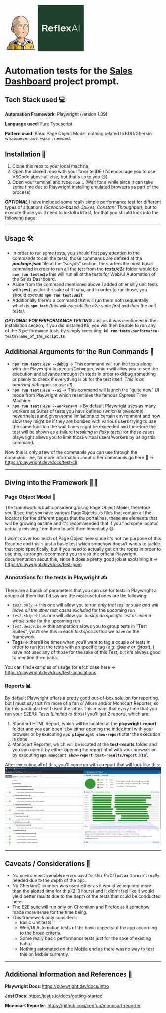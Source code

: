 <img src="./images/Saitama.png" alt="ReflexAI QA Test" width="100"/> <img src="./images/reflexAI.jpg" width="150"/>
---

# Automation tests for the [Sales Dashboard](https://www.figma.com/file/kspPAPHBqPQmBsmbalEIRn/Vristo-Sales-Dashboard?type=design&node-id=0-1&mode=design) project prompt.

## Tech Stack used :computer:
**Automation Framework**: Playwright (version 1.39)

**Language used**: Pure Typescript

**Pattern used**: Basic Page Object Model, nothing related to BDD/Gherkin whatsoever as it wasn’t needed.


## Installation :wrench:
1. Clone this repo to your local machine
2. Open the cloned repo with your favorite IDE (I'd encourage you to use VSCode above all else, but that's up to you :smirk:)
3. Open your terminal and type: **`npm i`** (Wait for a while since it can take some time due to Playwright installing emulated browsers as part of the process)

_**OPTIONAL**_ 
I have included some really simple performance test for different types of situations *(Scenario-based, Spikes, Constant Throughput)*, but to execute those you'll need to *install k6* first, for that you should look into the [following page](https://k6.io/docs/get-started/installation/).

---
## Usage :hammer_and_wrench:
- In order to run some tests, you should first pay attention to the commands to call the tests, those commands are defined at the _**package.json**_ file at the *"scripts"* section, for starters the most basic command in order to run all the test from the _**tests/e2e**_ folder would be **`npm run test:e2e`** this will run all of the tests for Web/UI Automation of the Sales Dashboard.
- Aside from the command mentioned above I added other silly unit tests with **jest** just for the sake of it haha, and in order to run those, you should execute **`npm run test:unit`**
- Additionally there's a command that will run them both sequentally which is **`npm test`** *(this will execute the e2e suite first and then the unit tests)*.

_**OPTIONAL FOR PERFORMANCE TESTING**_ 
Just as it was mentioned in the installation section, if you did installed K6, you will then be able to run any of the 3 performance tests by simply executing:
**`k6 run tests\performance-tests\name_of_the_script.ts`**

## Additional Arguments for the Run Commands :nut_and_bolt:
- **`npm run tests:e2e --debug`** -> This command will run the tests along with the Playwright Inspector/Debugger, which will allow you to see the execution and advance through it's steps in order to debug something or plainly to check if everything is ok for the test itself (*This is an amazing debugger so use it!*)
- **`npm run tests:e2e --ui`** -> This command will launch the "quite new" UI mode from Playwright which resembles the famous Cypress Time Machine.
- **`npm run tests:e2e --workers=N`** -> By default Playwright uses as many workers as Suites of tests you have defined (*which is awesome*) nevertheless and given some limitations to certain environment and how slow they might be if they are bombed with various users trying to use the same function the wait times might be exceeded and therefore the test will be shown as a failure (*resulting in flaky tests*) for those cases playwright allows you to limit those virtual users/workers by using this command.

Now this is only a few of the commands you can use through the command-line, for more information about other commands go here :rocket: -> https://playwright.dev/docs/test-cli 

---
## Diving into the Framework :swimming_man:

### Page Object Model :page_with_curl:
The framework is built considering/using Page Object Model, therefore you'll see that you have various PageObjects *.ts* files that contain all the locators for the different pages that the portal has, these are elements that will be growing on time and it's recommended that if you find some locator actually missing from them to add them inmediatly :smile:

I won't cover too much of Page Object here since it's not the purpose of this Readme and this is just a basic test which somehow doesn't wants to tackle that topic specifically, but if you need to actually get on the ropes in order to use this, I strongly recommend you to visit the official Playwright documentation about this, since it does a pretty good job at explaining it -> https://playwright.dev/docs/test-pom


### Annotations for the tests in Playwright :writing_hand:
There are a bunch of parameters that you can use for tests in Playwright a couple of them that I'd say are the most useful ones are the following:

- *`test.only`* -> this one will allow you to *run only that test or suite and will leave all the other test cases excluded* for the upcoming run
- *`test.skip`* -> this one will allow you to *skip an specific test or even a whole suite* for the upcoming run
- *`test.describe`* -> this annotation allows you to group tests in "Test Suites", you'll see this in each *test.spec.ts* that we have on the framework
- **Tags** -> there'll be times when you'll want to tag a couple of tests in order to run just the tests with an specific tag (e.g: *@slow or @fast*), I have not used any of those for the sake of this Test, but it's always good to mention them haha.

You can find examples of usage for each case here -> https://playwright.dev/docs/test-annotations


### Reports :bar_chart:
By default Playwright offers a pretty good out-of-box solution for reporting, but I must say that I'm more of a fan of Allure and/or Monocart Reporter, so for this particular test I used the latter.
This means that every time that you run your E2E/UI Tests *(Limited to those)* you'll get 2 reports, which are:

1. Standard HTML Report, which will be located at the **playwright-report** folder and you can open it by either opening the index.html with your browser or by executing **`npx playwright show-report`** after the execution is done.
2. Monocart Reporter, which will be located at the **test-results** folder and you can open it by either opening the report.html with your browser or by executing **`npx monocart show-report test-results/report.html`**

After executing all of this, you'll come up with a report that will look like this:
![Monocart](./images/monoCartReporter.png)


---
## Caveats / Considerations :thinking:
- No environment variables were used for this PoC/Test as it wasn't really needed due to the depth of the app.
- No Gherkin/Cucumber was used either as it would've required more than the alotted time for this (2-3 hours) and it didn't feel like it would yield better results due to the depth of the tests that could be conducted here.
- The E2E suite will run only on Chromium and Firefox as it somehow made more sense for the time being.
- This framework only considers:
    - Basic Unit tests.
    - Web/UI Automation tests of the basic aspects of the app according to the broad criteria.
    - Some really basic performance tests just for the sake of existing haha.
    - Nothing automated on the Mobile end as there was no way to test this on Mobile currently.


---
## Additional Information and References :open_book:

**Playwright Docs**: https://playwright.dev/docs/intro

**Jest Docs**: https://jestjs.io/docs/getting-started

**Monocart Reporter**: https://github.com/cenfun/monocart-reporter